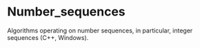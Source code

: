 # Number_sequences
Algorithms operating on number sequences, in particular, integer sequences (C++, Windows).
